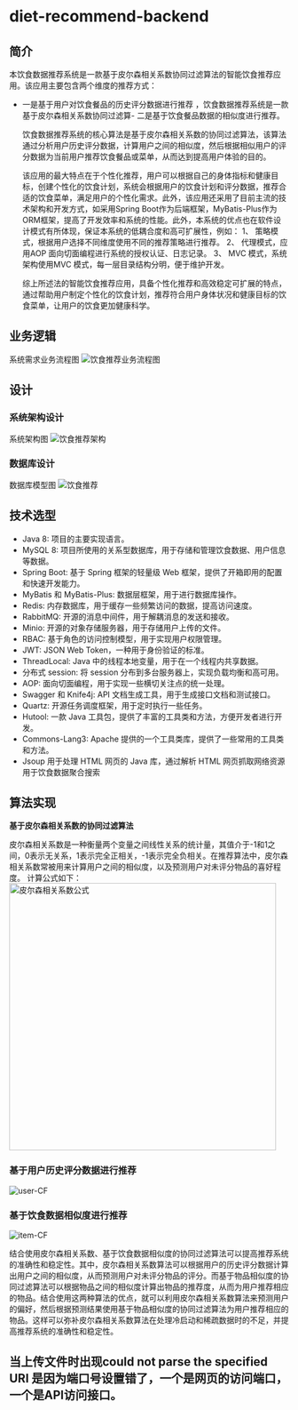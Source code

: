 # diet-recommend-backend
## 简介
本饮食数据推荐系统是一款基于皮尔森相关系数协同过滤算法的智能饮食推荐应用。该应用主要包含两个维度的推荐方式：
- 一是基于用户对饮食餐品的历史评分数据进行推荐
，饮食数据推荐系统是一款基于皮尔森相关系数协同过滤算- 二是基于饮食餐品数据的相似度进行推荐。

  饮食数据推荐系统的核心算法是基于皮尔森相关系数的协同过滤算法，该算法通过分析用户历史评分数据，计算用户之间的相似度，然后根据相似用户的评分数据为当前用户推荐饮食餐品或菜单，从而达到提高用户体验的目的。

  该应用的最大特点在于个性化推荐，用户可以根据自己的身体指标和健康目标，创建个性化的饮食计划，系统会根据用户的饮食计划和评分数据，推荐合适的饮食菜单，满足用户的个性化需求。此外，该应用还采用了目前主流的技术架构和开发方式，如采用Spring Boot作为后端框架，MyBatis-Plus作为ORM框架，提高了开发效率和系统的性能。此外，本系统的优点也在软件设计模式有所体现，保证本系统的低耦合度和高可扩展性，例如：
  1、	策略模式，根据用户选择不同维度使用不同的推荐策略进行推荐。
  2、	代理模式，应用AOP 面向切面编程进行系统的授权认证、日志记录。
  3、	MVC 模式，系统架构使用MVC 模式，每一层目录结构分明，便于维护开发。

  综上所述法的智能饮食推荐应用，具备个性化推荐和高效稳定可扩展的特点，通过帮助用户制定个性化的饮食计划，推荐符合用户身体状况和健康目标的饮食菜单，让用户的饮食更加健康科学。


## 业务逻辑
系统需求业务流程图
![饮食推荐业务流程图](https://user-images.githubusercontent.com/89373858/232701801-8c5ec9d3-a147-4511-905a-cb2ccea17c07.jpg)

## 设计

### 系统架构设计

系统架构图
![饮食推荐架构](https://user-images.githubusercontent.com/89373858/232701713-851626ca-8a5a-461e-925b-047ea84f2f12.jpg)

### 数据库设计
数据库模型图
![饮食推荐](https://user-images.githubusercontent.com/89373858/232701681-576613a3-438d-4059-a56a-12937272d17b.jpg)

## 技术选型
- Java 8: 项目的主要实现语言。
- MySQL 8: 项目所使用的关系型数据库，用于存储和管理饮食数据、用户信息等数据。
- Spring Boot: 基于 Spring 框架的轻量级 Web 框架，提供了开箱即用的配置和快速开发能力。
- MyBatis 和 MyBatis-Plus: 数据层框架，用于进行数据库操作。
- Redis: 内存数据库，用于缓存一些频繁访问的数据，提高访问速度。
- RabbitMQ: 开源的消息中间件，用于解耦消息的发送和接收。
- Minio: 开源的对象存储服务器，用于存储用户上传的文件。
- RBAC: 基于角色的访问控制模型，用于实现用户权限管理。
- JWT: JSON Web Token，一种用于身份验证的标准。
- ThreadLocal: Java 中的线程本地变量，用于在一个线程内共享数据。
- 分布式 session: 将 session 分布到多台服务器上，实现负载均衡和高可用。
- AOP: 面向切面编程，用于实现一些横切关注点的统一处理。
- Swagger 和 Knife4j: API 文档生成工具，用于生成接口文档和测试接口。
- Quartz: 开源任务调度框架，用于定时执行一些任务。
- Hutool: 一款 Java 工具包，提供了丰富的工具类和方法，方便开发者进行开发。
- Commons-Lang3: Apache 提供的一个工具类库，提供了一些常用的工具类和方法。
- Jsoup 用于处理 HTML 网页的 Java 库，通过解析 HTML 网页抓取网络资源用于饮食数据聚合搜索

## 算法实现

**基于皮尔森相关系数的协同过滤算法**

皮尔森相关系数是一种衡量两个变量之间线性关系的统计量，其值介于-1和1之间，0表示无关系，1表示完全正相关，-1表示完全负相关。在推荐算法中，皮尔森相关系数常被用来计算用户之间的相似度，以及预测用户对未评分物品的喜好程度。
计算公式如下：
<img width="481" alt="皮尔森相关系数公式" src="https://user-images.githubusercontent.com/89373858/232704398-783c6218-acd2-4e06-a1f9-2754bb1aeb79.png">

### 基于用户历史评分数据进行推荐
![user-CF](https://user-images.githubusercontent.com/89373858/232703751-3ca7c7f1-7497-463e-b5c6-5c095be75721.png)


### 基于饮食数据相似度进行推荐
![item-CF](https://user-images.githubusercontent.com/89373858/232704252-4a965093-4630-479a-ace5-aacfbb8aec44.png)

  结合使用皮尔森相关系数、基于饮食数据相似度的协同过滤算法可以提高推荐系统的准确性和稳定性。其中，皮尔森相关系数算法可以根据用户的历史评分数据计算出用户之间的相似度，从而预测用户对未评分物品的评分。而基于物品相似度的协同过滤算法可以根据物品之间的相似度计算出物品的推荐度，从而为用户推荐相应的物品。结合使用这两种算法的优点，就可以利用皮尔森相关系数算法来预测用户的偏好，然后根据预测结果使用基于物品相似度的协同过滤算法为用户推荐相应的物品。这样可以弥补皮尔森相关系数算法在处理冷启动和稀疏数据时的不足，并提高推荐系统的准确性和稳定性。


## 当上传文件时出现could not parse the specified URI 是因为端口号设置错了，一个是网页的访问端口，一个是API访问接口。